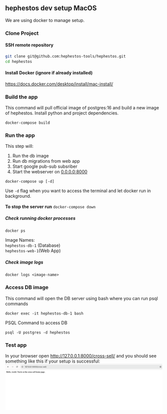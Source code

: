 ## hephestos dev setup MacOS
We are using docker to manage setup.

### Clone Project
#### SSH remote repository
```sh
git clone git@github.com:hephestos-tools/hephestos.git
cd hephestos
```

#### Install Docker (ignore if already installed)
https://docs.docker.com/desktop/install/mac-install/

### Build the app
This command will pull official image of postgres:16 and build a new image of hephestos. Install python and project dependencies.
```commandline
docker-compose build
```

### Run the app
This step will:
1. Run the db image 
2. Run db migrations from web app
3. Start google pub-sub subsriber
4. Start the webserver on [0.0.0.0:8000]()
```commandline
docker-compose up [-d]
```
Use `-d` flag when you want to access the terminal and let docker run in background. <br/><br/>
**To stop the server run** `docker-compose down`

##### Check running docker processes
```commandline
docker ps
```
Image Names:<br/>
`hephestos-db-1` (Database)<br/>
`hephestos-web-1`(Web App)
##### Check image logs
```commandline
docker logs <image-name>
```

### Access DB image
This command will open the DB server using bash where you can run psql commands
```commandline
docker exec -it hephestos-db-1 bash
```
PSQL Command to access DB
```commandline
psql -U postgres -d hephestos
```

### Test app
In your browser open http://127.0.0.1:8000/cross-sell/ and you should see something like this if your setup is successful:
![img.png](img.png)
